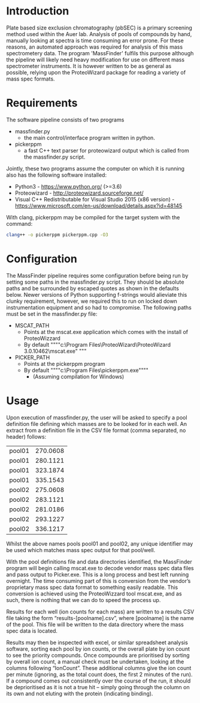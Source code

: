 # Introduction
Plate based size exclusion chromatography (pbSEC) is a primary screening method used within the Auer lab.  Analysis of pools of compounds by hand, manually looking at spectra is time consuming an error prone.  For these reasons, an automated approach was required for analysis of this mass spectrometery data.  The program 'MassFinder' fulfils this purpose although the pipeline will likely need heavy modification for use on different mass spectrometer instruments.  It is however written to be as general as possible, relying upon the ProteoWizard package for reading a variety of mass spec formats.

# Requirements
The software pipeline consists of two programs
- massfinder.py
    - the main control/interface program written in python.
- pickerppm
    - a fast C++ text parser for proteowizard output which is called from the massfinder.py script.

Jointly, these two programs assume the computer on which it is running also has the following software installed:
- Python3 - https://www.python.org/ (>=3.6)
- Proteowizard - http://proteowizard.sourceforge.net/
- Visual C++ Redistributable for Visual Studio 2015 (x86 version) - https://www.microsoft.com/en-us/download/details.aspx?id=48145

With clang, pickerppm may be compiled for the target system with the command:

```bash
clang++ -o pickerppm pickerppm.cpp -O3
```

# Configuration

The MassFinder pipeline requires some configuration before being run by setting some paths in the massfinder.py script. They should be absolute paths and be surrounded by escaped quotes as shown in the defaults below. Newer versions of Python supporting f-strings would alieviate this clunky requirement, however, we required this to run on locked down instrumentation equipment and so had to compromise. The following paths must be set in the massfinder.py file:

- MSCAT_PATH
    - Points at the mscat.exe application which comes with the install of ProteoWizzard
    - By default """\"c:\\Program Files\\ProteoWizard\\ProteoWizard 3.0.10462\\mscat.exe\" """
- PICKER_PATH
    - Points at the pickerppm program 
    - By default """\"c:\\Program Files\\pickerppm.exe\""""
        - (Assuming compilation for Windows)
       
# Usage
Upon execution of massfinder.py, the user will be asked to specify a pool definition file defining which masses are to be looked for in each well. An extract from a definition file in the CSV file format (comma separated, no header) follows:

|      |        |
|------|--------|
|pool01|270.0608|
|pool01|280.1121|
|pool01|323.1874|
|pool01|335.1543|
|pool02|275.0608|
|pool02|283.1121|
|pool02|281.0186|
|pool02|293.1227|
|pool02|336.1217|

Whilst the above names pools pool01 and pool02, any unique identifier may be used which matches mass spec output for that pool/well.

With the pool definitions file and data directories identified, the MassFinder program will begin calling mscat.exe to decode vendor mass spec data files and pass output to Picker.exe.  This is a long process and best left running overnight.  The time consuming part of this is conversion from the vendor’s proprietary mass spec data format to something easily readable.  This conversion is achieved using the ProteoWizzard tool mscat.exe, and as such, there is nothing that we can do to speed the process up.

Results for each well (ion counts for each mass) are written to a results CSV file taking the form “results-[poolname].csv”, where [poolname] is the name of the pool.  This file will be written to the data directory where the mass spec data is located. 

Results may then be inspected with excel, or similar spreadsheet analysis software, sorting each pool by ion counts, or the overall plate by ion count to see the priority compounds.  Once compounds are prioritised by sorting by overall ion count, a manual check must be undertaken, looking at the columns following “IonCount”.  These additional columns give the ion count per minute (ignoring, as the total count does, the first 2 minutes of the run).  If a compound comes out consistently over the course of the run, it should be deprioritised as it is not a true hit – simply going through the column on its own and not eluting with the protein (indicating binding).
 